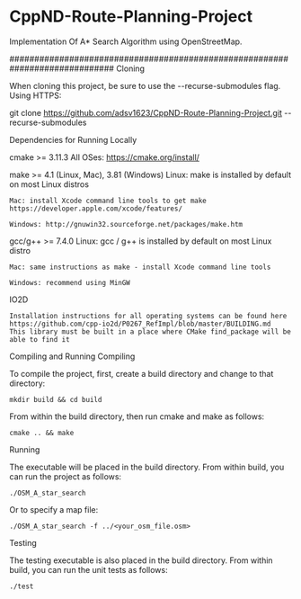# CppND-Route-Planning-Project

Implementation Of A* Search Algorithm using OpenStreetMap.

############################################################################# Cloning

When cloning this project, be sure to use the --recurse-submodules flag. Using HTTPS:

git clone https://github.com/adsv1623/CppND-Route-Planning-Project.git --recurse-submodules

Dependencies for Running Locally


cmake >= 3.11.3
    All OSes:   https://cmake.org/install/
    
make >= 4.1 (Linux, Mac), 3.81 (Windows)
    Linux: make is installed by default on most Linux distros
    
    Mac: install Xcode command line tools to get make  https://developer.apple.com/xcode/features/
    
    Windows: http://gnuwin32.sourceforge.net/packages/make.htm
    
gcc/g++ >= 7.4.0
    Linux: gcc / g++ is installed by default on most Linux distro
    
    Mac: same instructions as make - install Xcode command line tools
    
    Windows: recommend using MinGW
    
IO2D

    Installation instructions for all operating systems can be found here  https://github.com/cpp-io2d/P0267_RefImpl/blob/master/BUILDING.md
    This library must be built in a place where CMake find_package will be able to find it

Compiling and Running Compiling

To compile the project, first, create a build directory and change to that directory:

    mkdir build && cd build

From within the build directory, then run cmake and make as follows:

    cmake .. && make

Running

The executable will be placed in the build directory. From within build, you can run the project as follows:

    ./OSM_A_star_search

Or to specify a map file:

    ./OSM_A_star_search -f ../<your_osm_file.osm>

Testing

The testing executable is also placed in the build directory. From within build, you can run the unit tests as follows:

    ./test